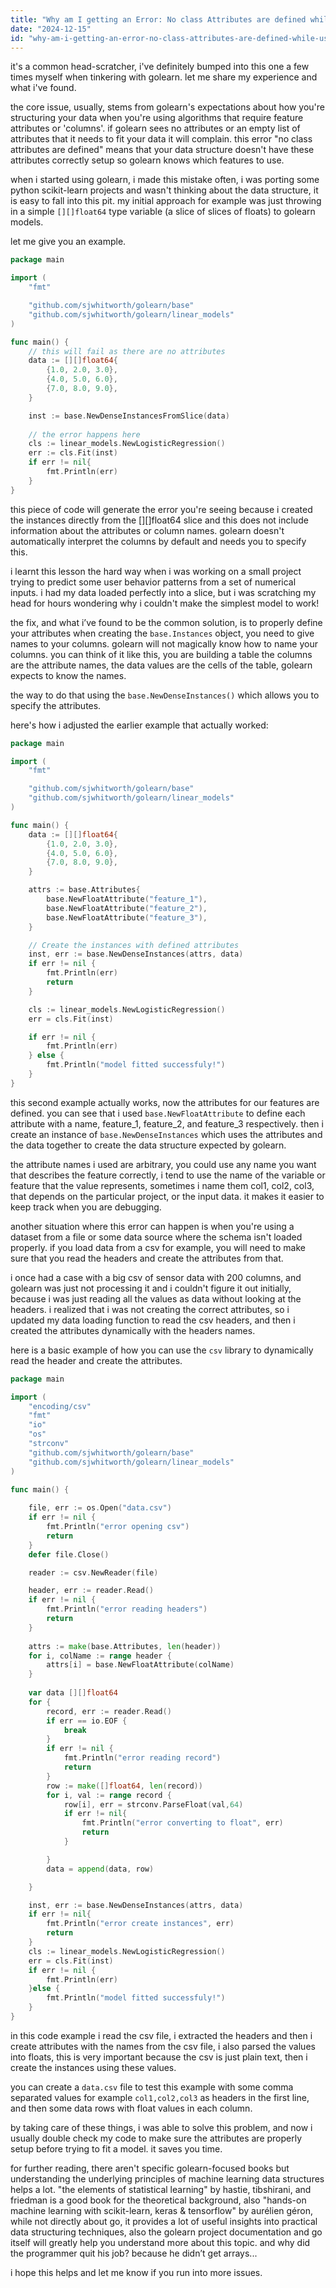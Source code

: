 ```yaml
---
title: "Why am I getting an Error: No class Attributes are defined while using golang golearn?"
date: "2024-12-15"
id: "why-am-i-getting-an-error-no-class-attributes-are-defined-while-using-golang-golearn"
---
```


it's a common head-scratcher, i've definitely bumped into this one a few times myself when tinkering with golearn. let me share my experience and what i've found.

the core issue, usually, stems from golearn's expectations about how you're structuring your data when you're using algorithms that require feature attributes or 'columns'. if golearn sees no attributes or an empty list of attributes that it needs to fit your data it will complain. this error "no class attributes are defined" means that your data structure doesn't have these attributes correctly setup so golearn knows which features to use.

when i started using golearn, i made this mistake often, i was porting some python scikit-learn projects and wasn't thinking about the data structure, it is easy to fall into this pit. my initial approach for example was just throwing in a simple `[][]float64` type variable (a slice of slices of floats) to golearn models.

let me give you an example.

```go
package main

import (
	"fmt"

	"github.com/sjwhitworth/golearn/base"
	"github.com/sjwhitworth/golearn/linear_models"
)

func main() {
	// this will fail as there are no attributes
	data := [][]float64{
		{1.0, 2.0, 3.0},
		{4.0, 5.0, 6.0},
		{7.0, 8.0, 9.0},
	}

	inst := base.NewDenseInstancesFromSlice(data)
    
    // the error happens here
	cls := linear_models.NewLogisticRegression()
	err := cls.Fit(inst)
    if err != nil{
        fmt.Println(err)
    }
}

```

this piece of code will generate the error you're seeing because i created the instances directly from the [][]float64 slice and this does not include information about the attributes or column names. golearn doesn't automatically interpret the columns by default and needs you to specify this.

i learnt this lesson the hard way when i was working on a small project trying to predict some user behavior patterns from a set of numerical inputs. i had my data loaded perfectly into a slice, but i was scratching my head for hours wondering why i couldn't make the simplest model to work!

the fix, and what i’ve found to be the common solution, is to properly define your attributes when creating the `base.Instances` object, you need to give names to your columns. golearn will not magically know how to name your columns. you can think of it like this, you are building a table the columns are the attribute names, the data values are the cells of the table, golearn expects to know the names.

the way to do that using the `base.NewDenseInstances()` which allows you to specify the attributes.

here's how i adjusted the earlier example that actually worked:

```go
package main

import (
	"fmt"

	"github.com/sjwhitworth/golearn/base"
	"github.com/sjwhitworth/golearn/linear_models"
)

func main() {
	data := [][]float64{
		{1.0, 2.0, 3.0},
		{4.0, 5.0, 6.0},
		{7.0, 8.0, 9.0},
	}

    attrs := base.Attributes{
        base.NewFloatAttribute("feature_1"),
        base.NewFloatAttribute("feature_2"),
        base.NewFloatAttribute("feature_3"),
    }

    // Create the instances with defined attributes
    inst, err := base.NewDenseInstances(attrs, data)
    if err != nil {
        fmt.Println(err)
		return
    }

	cls := linear_models.NewLogisticRegression()
	err = cls.Fit(inst)

    if err != nil {
        fmt.Println(err)
    } else {
        fmt.Println("model fitted successfuly!")
    }
}

```

this second example actually works, now the attributes for our features are defined. you can see that i used `base.NewFloatAttribute` to define each attribute with a name, feature_1, feature_2, and feature_3 respectively. then i create an instance of `base.NewDenseInstances` which uses the attributes and the data together to create the data structure expected by golearn.

the attribute names i used are arbitrary, you could use any name you want that describes the feature correctly, i tend to use the name of the variable or feature that the value represents, sometimes i name them col1, col2, col3, that depends on the particular project, or the input data. it makes it easier to keep track when you are debugging.

another situation where this error can happen is when you're using a dataset from a file or some data source where the schema isn't loaded properly. if you load data from a csv for example, you will need to make sure that you read the headers and create the attributes from that. 

i once had a case with a big csv of sensor data with 200 columns, and golearn was just not processing it and i couldn't figure it out initially, because i was just reading all the values as data without looking at the headers. i realized that i was not creating the correct attributes, so i updated my data loading function to read the csv headers, and then i created the attributes dynamically with the headers names.

here is a basic example of how you can use the `csv` library to dynamically read the header and create the attributes.

```go
package main

import (
	"encoding/csv"
	"fmt"
	"io"
	"os"
    "strconv"
	"github.com/sjwhitworth/golearn/base"
	"github.com/sjwhitworth/golearn/linear_models"
)

func main() {
    
    file, err := os.Open("data.csv")
    if err != nil {
        fmt.Println("error opening csv")
        return
    }
    defer file.Close()

    reader := csv.NewReader(file)

    header, err := reader.Read()
    if err != nil {
        fmt.Println("error reading headers")
        return
    }
    
    attrs := make(base.Attributes, len(header))
    for i, colName := range header {
        attrs[i] = base.NewFloatAttribute(colName)
    }
    
    var data [][]float64
    for {
        record, err := reader.Read()
        if err == io.EOF {
            break
        }
        if err != nil {
            fmt.Println("error reading record")
            return
        }
		row := make([]float64, len(record))
        for i, val := range record {
			row[i], err = strconv.ParseFloat(val,64)
			if err != nil{
				fmt.Println("error converting to float", err)
				return
			}

		}
		data = append(data, row)

    }

    inst, err := base.NewDenseInstances(attrs, data)
    if err != nil{
        fmt.Println("error create instances", err)
		return
    }
	cls := linear_models.NewLogisticRegression()
	err = cls.Fit(inst)
    if err != nil {
        fmt.Println(err)
    }else {
        fmt.Println("model fitted successfuly!")
    }
}
```

in this code example i read the csv file, i extracted the headers and then i create attributes with the names from the csv file, i also parsed the values into floats, this is very important because the csv is just plain text, then i create the instances using these values.

you can create a `data.csv` file to test this example with some comma separated values for example `col1,col2,col3` as headers in the first line, and then some data rows with float values in each column.

by taking care of these things, i was able to solve this problem, and now i usually double check my code to make sure the attributes are properly setup before trying to fit a model. it saves you time.

for further reading, there aren't specific golearn-focused books but understanding the underlying principles of machine learning data structures helps a lot. "the elements of statistical learning" by hastie, tibshirani, and friedman is a good book for the theoretical background, also "hands-on machine learning with scikit-learn, keras & tensorflow" by aurélien géron, while not directly about go, it provides a lot of useful insights into practical data structuring techniques, also the golearn project documentation and go itself will greatly help you understand more about this topic. and why did the programmer quit his job? because he didn’t get arrays...

i hope this helps and let me know if you run into more issues.
